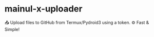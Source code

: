 # mainul-x-uploader
📤 Upload files to GitHub from Termux/Pydroid3 using a token. ⚙️ Fast &amp; Simple!
